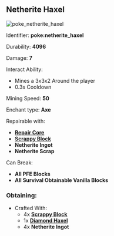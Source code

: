 ## Netherite Haxel
![poke_netherite_haxel](https://github.com/ItsMePok/PFE/assets/136857747/9730d9d1-bbdf-4495-aaf3-79d7c931af3e)

Identifier: **poke:netherite_haxel**

Durability: **4096**

Damage: **7**

Interact Ability:
* Mines a 3x3x2 Around the player
* 0.3s Cooldown

Mining Speed: **50**

Enchant type: **Axe**

Repairable with:
* **[Repair Core](https://github.com/ItsMePok/PFE/wiki/Repair-Core)**
* **[Scrappy Block](https://github.com/ItsMePok/PFE/wiki/Scrapppy-Block)**
* **Netherite Ingot**
* **Netherite Scrap**

Can Break:
* **All PFE Blocks**
* **All Survival Obtainable Vanilla Blocks**

### Obtaining:
* Crafted With:
    * 4x **[Scrappy Block](https://github.com/ItsMePok/PFE/wiki/Scrapppy-Block)**
    * 1x **[Diamond Haxel](https://github.com/ItsMePok/PFE/wiki/Diamond-Haxel)**
    * 4x **Netherite Ingot**